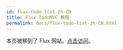 ```yaml
---
id: flux-todo-list-zh-CN
title: Flux TodoMVC 教程
permalink: docs/flux-todo-list-zh-CN.html
---
```


本页被移到了 Flux 网站。[点击访问](https://facebook.github.io/flux/docs/todo-list.html)。
